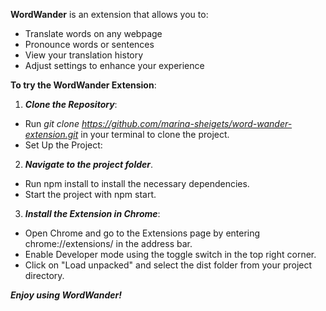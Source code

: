 **WordWander** is an extension that allows you to:

 * Translate words on any webpage
 * Pronounce words or sentences
 * View your translation history
 * Adjust settings to enhance your experience

**To try the WordWander Extension**:
 1. ***Clone the Repository***:
  * Run <i> git clone https://github.com/marina-sheigets/word-wander-extension.git </i> in your terminal to clone the project.
  * Set Up the Project:

 2. ***Navigate to the project folder***.
  * Run npm install to install the necessary dependencies.
  * Start the project with npm start.
  
 3. ***Install the Extension in Chrome***:
  * Open Chrome and go to the Extensions page by entering chrome://extensions/ in the address bar.
  * Enable Developer mode using the toggle switch in the top right corner.
  * Click on "Load unpacked" and select the dist folder from your project directory.

***Enjoy using WordWander!***

